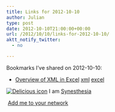 ```yaml
---
title: Links for 2012-10-10
author: Julian
type: post
date: 2012-10-10T21:00:00+00:00
url: /2012/10/10/links-for-2012-10-10/
aktt_notify_twitter:
  - no

---
```

Bookmarks I&#8217;ve shared on 2012-10-10:

  * [Overview of XML in Excel][1] 
    [xml][2] [excel][3] </li> </ul> 
    
    <p class="deliciouslink">
      <a href="https://del.icio.us/synesthesia" title="See all my bookmarks on del.icio.us"><img src="https://www.synesthesia.co.uk/images/deliciousicon.jpg" alt="Delicious icon" /></a>&nbsp;I am <a href="https://del.icio.us/synesthesia" title="See all my bookmarks on del.icio.us">Synesthesia</a>
    </p>
    
    <p class="deliciouslink">
      <a href="https://del.icio.us/network?add=synesthesia" title="Add me to your del.icio.us network"><img src="https://www.synesthesia.co.uk/images/add.gif" alt="" /></a>&nbsp;<a href="https://del.icio.us/network?add=synesthesia" title="Add me to your del.icio.us network">Add me to your network</a>
    </p>

 [1]: https://office.microsoft.com/en-us/excel-help/overview-of-xml-in-excel-HA010206396.aspx
 [2]: https://www.delicious.com/synesthesia/xml
 [3]: https://www.delicious.com/synesthesia/excel
